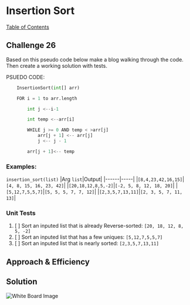 # Insertion Sort
[Table of Contents](../../../README.md)
## Challenge 26
Based on this pseudo code below make a blog walking through the code. Then create a working solution with tests.

PSUEDO CODE:
```py
    InsertionSort(int[] arr)

    FOR i = 1 to arr.length

        int j <--i-1

        int temp <--arr[i]

        WHILE j >= 0 AND temp < >arr[j]
            arr[j + 1] <-- arr[j]
            j <-- j - 1

        arr[j + 1]<-- temp
```

### Examples:
`insertion_sort(list)`
|Arg `list`|Output|
|------|-----|
|`[8,4,23,42,16,15]`|`[4, 8, 15, 16, 23, 42]`|
|`[20,18,12,8,5,-2]`|`[-2, 5, 8, 12, 18, 20]`|
|`[5,12,7,5,5,7]`|`[5, 5, 5, 7, 7, 12]`|
|`[2,3,5,7,13,11]`|`[2, 3, 5, 7, 11, 13]`|

### Unit Tests
1. [ ] Sort an inputed list that is already Reverse-sorted: `[20, 18, 12, 8, 5, -2]`
2. [ ] Sort an inputed list that has a few uniques: `[5,12,7,5,5,7]`
3. [ ] Sort an inputed list that is nearly sorted: `[2,3,5,7,13,11]`

## Approach & Efficiency


## Solution
![White Board Image]()

